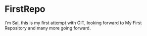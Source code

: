 # FirstRepo
I'm Sai, this is my first attempt with GIT, looking forward to My First Repository and many more going forward.
